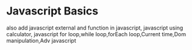 # Javascript Basics
also add javascript external and function in javascript,
javascript using calculator,
javascript for loop,while loop,forEach loop,Current time,Dom manipulation,Adv javascript
